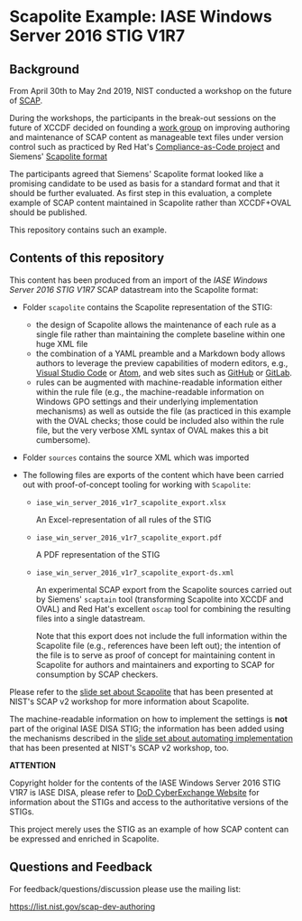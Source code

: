 # Scapolite Example: IASE Windows Server 2016 STIG V1R7

## Background

From April 30th to May 2nd 2019, NIST conducted a workshop on the
future of [SCAP](https://csrc.nist.gov/Projects/Security-Content-Automation-Protocol-v2).

During the workshops, the participants in the break-out sessions on the
future of XCCDF decided on founding a [work
group](https://groups.google.com/a/list.nist.gov/forum/#!forum/scap-dev-authoring)
on improving authoring and maintenance of SCAP content as manageable
text files under version control such as practiced by Red Hat's
[Compliance-as-Code project](https://github.com/ComplianceAsCode/content) and Siemens'
[Scapolite
format](https://github.com/scapolite/scapolite_docs/raw/master/201905_scap_v2_workshop/grobauer_siemens_scap_v2_experiences_scapolite.pdf)

The participants agreed that Siemens' Scapolite format looked like a promising candidate to be used as basis for a standard format and that it should be further evaluated. As first step in this evaluation, a complete example of
SCAP content maintained in Scapolite rather than XCCDF+OVAL should be published.

This repository contains such an example.

## Contents of this repository

This content has been produced from an import of the *IASE Windows Server 2016 STIG V1R7*
SCAP datastream into the Scapolite format:

- Folder `scapolite` contains the Scapolite representation of the STIG:

  - the design of Scapolite allows the maintenance of each rule
    as a single file rather than maintaining the complete
    baseline within one huge XML file
  - the combination of a YAML preamble and a Markdown body
    allows authors to leverage the preview capabilities of
    modern editors, e.g., [Visual Studio Code](https://code.visualstudio.com) or [Atom](https://atom.io), and web sites such as [GitHub](https://github.com) or [GitLab](https://gitlab.com/).
  - rules can be augmented with machine-readable information
    either within the rule file (e.g., the machine-readable
    information on Windows GPO settings and their underlying
    implementation mechanisms) as well as outside the file
    (as practiced in this example with the OVAL checks; those
    could be included also within the rule file, but the
    very verbose XML syntax of OVAL makes this a bit cumbersome).

- Folder `sources` contains the source XML which was imported

- The following files are exports of the content which have been carried
  out with proof-of-concept tooling for working with `Scapolite`:

  - `iase_win_server_2016_v1r7_scapolite_export.xlsx`

    An Excel-representation of all rules of the STIG
  - `iase_win_server_2016_v1r7_scapolite_export.pdf`

    A PDF representation of the STIG

  - `iase_win_server_2016_v1r7_scapolite_export-ds.xml`

    An experimental SCAP export from the Scapolite sources carried
    out by Siemens' `scaptain` tool (transforming Scapolite into
    XCCDF and OVAL) and Red Hat's excellent `oscap` tool for
    combining the resulting files into a single datastream.

    Note that this export does not include the full information within
    the Scapolite file (e.g., references have been left out); the
    intention of the file is to serve as proof of concept for
    maintaining content in Scapolite for authors and maintainers and
    exporting to SCAP for consumption by SCAP checkers.

Please refer to the [slide set about Scapolite](https://github.com/scapolite/scapolite_docs/raw/master/201905_scap_v2_workshop/grobauer_siemens_scap_v2_experiences_scapolite.pdf)
that has been presented at NIST's SCAP v2 workshop for more information about Scapolite.

The machine-readable information on how to implement the settings
is **not** part of the original IASE DISA STIG; the information
has been added using the mechanisms described in the
[slide set about automating implementation](https://github.com/scapolite/scapolite_docs/raw/master/201905_scap_v2_workshop/stoeckle_tum_scap_v2_scapolite_automated_implementation.pdf)
that has been presented at NIST's SCAP v2 workshop, too.

**ATTENTION**

Copyright holder for the contents of the IASE Windows Server 2016 STIG V1R7 is IASE DISA,
please refer to [DoD CyberExchange Website](https://public.cyber.mil/stigs/downloads/) for
information about the STIGs and access to the authoritative versions of the STIGs.

This project merely uses the STIG as an example of how SCAP content can be expressed
and enriched in Scapolite.

## Questions and Feedback

For feedback/questions/discussion please use the mailing list:

<https://list.nist.gov/scap-dev-authoring>
